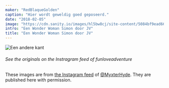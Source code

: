 ```yaml
---
maker: "RedBlaqueGolden"
caption: "Hier wordt geweldig goed geposeerd."
date: "2018-02-05"
image: "https://cdn.sanity.io/images/hl5bw8cj/site-content/5084bf9ead668c3ddd3a8ff4fd9a9ea4866d3d1a-1080x1080.jpg"
intro: "Een Wonder Woman Simon door JV"
title: "Een Wonder Woman Simon door JV"
---
```


![Een andere kant](https://posts.freesewing.org/uploads/wonder_woman_simon_view2_a8f4c2e951.jpg "Een andere kant")

<Note>

###### See the originals on the Instragram feed of funloveadventure

These images are from 
[the Instagram feed](https://www.instagram.com/myxterhyde/)
of [@MyxterHyde](/users/MyxterHyde).
They are published here with permission.

</Note>
